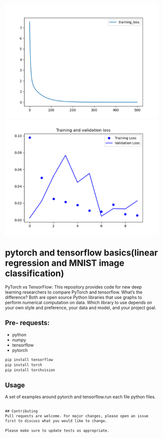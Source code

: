 ![output](https://github.com/milkisa/tensorflow-and-pytorch-basic-codes-linear-regression-and-classification-on-mnist-datasets-/blob/main/image/Figure_1.png)
![output](https://github.com/milkisa/tensorflow-and-pytorch-basic-codes-linear-regression-and-classification-on-mnist-datasets-/blob/main/image/Figure_2.png)


# pytorch and tensorflow basics(linear regression and MNIST image classification)

PyTorch vs TensorFlow: This repository provides  code for new deep learning researchers to compare PyTorch and tensorflow. 
What’s the difference? Both are open source Python libraries that use graphs to perform numerical computation on data.
Which library to use depends on your own style and preference, your data and model, and your project goal.
## Pre- requests:
- python
- numpy
- tensorflow
- pytorch



```bash
pip install tensorflow
pip install torch
pip install torchvision
```


## Usage
A set of examples around pytorch and tensorflow.run each file python files.
```

## Contributing
Pull requests are welcome. For major changes, please open an issue first to discuss what you would like to change.

Please make sure to update tests as appropriate.



